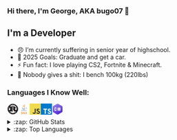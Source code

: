 ### Hi there, I'm George, AKA bugo07 👋

## I'm a Developer

- 😠 I’m currently suffering in senior year of highschool.
- 🥅 2025 Goals: Graduate and get a car.
- ⚡ Fun fact: I love playing CS2, Fortnite & Minecraft.
- 💪 Nobody gives a shit: I bench 100kg (220lbs)

### Languages I Know Well:

[<img align="left" alt="Rust" width="26px" src="https://raw.githubusercontent.com/github/explore/80688e429a7d4ef2fca1e82350fe8e3517d3494d/topics/rust/rust.png" />][rust]
[<img align="left" alt="Java" width="26px" src="https://raw.githubusercontent.com/github/explore/refs/heads/main/topics/java/java.png" />][java]
[<img align="left" alt="JavaScript" width="26px" src="https://raw.githubusercontent.com/github/explore/80688e429a7d4ef2fca1e82350fe8e3517d3494d/topics/javascript/javascript.png" />][javascript]
[<img align="left" alt="TypeScript" width="26px" src="https://raw.githubusercontent.com/github/explore/80688e429a7d4ef2fca1e82350fe8e3517d3494d/topics/typescript/typescript.png" />][typescript]
[<img align="left" alt="C#" width="26px" src="https://raw.githubusercontent.com/github/explore/80688e429a7d4ef2fca1e82350fe8e3517d3494d/topics/csharp/csharp.png" />][cs]

<br />
<br />

<details>
  <summary>:zap: GitHub Stats</summary>

  <br />
  
  [![GitHub Stats](https://github-readme-stats.vercel.app/api/?username=BUGO07&count_private=true&theme=tokyonight&showicons=true)]()

  <br />
  
</details>

<details>
  <summary>:zap: Top Languages</summary>
  
  <br />
  
  [![Language Stats](https://github-readme-stats.vercel.app/api/top-langs/?username=BUGO07&langs_count=5&theme=tokyonight)]()
  
  <br />
  
</details>

[twitter]: https://twitter.com/bugoLMAO
[youtube]: https://www.youtube.com/@bugo07
[javascript]: https://en.wikipedia.org/wiki/JavaScript
[java]: https://en.wikipedia.org/wiki/Java
[typescript]: https://en.wikipedia.org/wiki/TypeScript
[cs]: https://en.wikipedia.org/wiki/C_Sharp_(programming_language)
[rust]: https://www.rust-lang.org/
[github]: https://github.com/BUGO07
